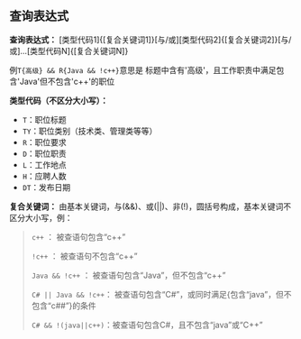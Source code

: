 ## 查询表达式

**查询表达式：**
\[类型代码1\]{\[复合关键词1\]}\[与/或\]\[类型代码2\]{\[复合关键词2\]}\[与/或\]…\[类型代码N\]{\[复合关键词N\]}

例`T{高级} && R{Java && !c++}`意思是
标题中含有'高级'，且工作职责中满足包含'Java'但不包含'c++'的职位

**类型代码（不区分大小写）：**

- `T`：职位标题
- `TY`：职位类别（技术类、管理类等等）
- `R`：职位要求
- `D`：职位职责
- `L`：工作地点 
- `H`：应聘人数
- `DT`：发布日期

**复合关键词：**
由基本关键词，与(&&)、或(||)、非(!)，圆括号构成，基本关键词不区分大小写，例：
> `c++` ： 被查语句包含“c++”
> 
> `!c++` ： 被查语句不包含“c++”
> 
> `Java && !c++` ： 被查语句包含“Java”，但不包含“c++”
> 
> `C# || Java && !c++`： 被查语句包含“C#”，或同时满足{包含“java”，但不包含“c##”}的条件
> 
> `C# && !(java||c++)`：被查语句包含C#，且不包含“java”或“C++”